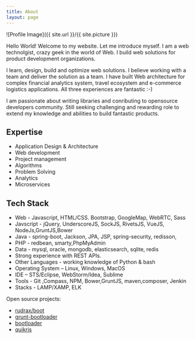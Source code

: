 ```yaml
---
title: About
layout: page
---
```

![Profile Image]({{ site.url }}/{{ site.picture }})

Hello World! Welcome to my website. Let me introduce myself. I am a web technolgist, crazy geek in the world of Web. I build web solutions for product development organizations.

I learn, design, build and optimize web solutions. I believe working with a team and deliver the solution as a team. I have built Web architecture for complex financial analytics system, travel ecosystem and e-commerce logistics applications. All three experiences are fantastic :-)

I am passionate about writing libraries and conributing to opensource developers community. Still seeking challenging and rewarding role to extend my knowledge and abilities to build fantastic products.


<!--## Education 

I graduated from the [University of Toronto][] with a bachelor in [Engineering Science][]. I continued my path in biomedical engineering with a S.M. in mechanical engineering at [MIT][] and a Ph.D from the [Harvard/MIT Health Science & Technology Institute][] working on the [interface between the human immune system and the microbiome][almlab].
You can find a list of my research publications on [Google scholar][]. I have trained as a physician at [Imperial College London medical school][].-->


## Expertise

* Application Design & Architecture
* Web development
* Project management
* Algorithms
* Problem Solving
* Analytics
* Microservices


<!--
![]({{ site.url }}/assets/images/workshape.png)
-->

## Tech Stack
* Web - Javascript, HTML/CSS. Bootstrap, GoogleMap, WebRTC, Sass
* Javscript - jQuery, UnderscoreJS, SockJS, RivetsJS, VueJS, NodeJs,GruntJS,Bower
* Java - spring-boot, Jackson, JPA, JSP, spring-security, redisson, 
* PHP - redbean, smarty,PhpMyAdmin
* Data - mysql, oracle, mongodb, elasticsearch, sqlite, redis
* Strong experience with REST APIs. 
* Other Languages - working knowledge of Python & bash
* Operating System – Linux, Windows, MacOS
* IDE – STS/Eclipse, WebStorm/Idea, Sublime
* Tools - Git ,Compass, NPM, Bower,GruntJS, maven,composer, Jenkin
* Stacks - LAMP/XAMP, ELK


Open source projects: 
- [rudrax/boot][]
- [grunt-bootloader][]
- [bootloader][]
- [quikrjs][]


[rudrax/boot]: https://github.com/rudraks/boot
[grunt-bootloader]: https://www.npmjs.com/package/grunt-bootloader
[bootloader]: https://github.com/webmodule/bootloader
[quikrjs]: hhttps://github.com/lnt/quikr.js

